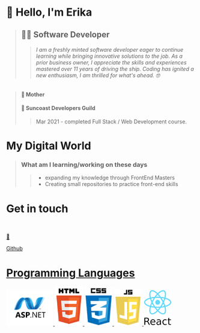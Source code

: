 # :wave: Hello, I'm Erika 
> ## :woman_technologist: **Software Developer**  
>> ###### I am a freshly minted software developer eager to continue learning while bringing innovative solutions to the job. As a prior business owner, I appreciate the skills and experiences mastered over 11 years of driving the ship. Coding has ignited a new enthusiasm, I am thrilled for what's ahead. :nerd_face:

> #### :woman: Mother 
> #### :school: Suncoast Developers Guild
>>Mar 2021 - completed Full Stack / Web Development course.

# **My Digital World** 
>
>### What am I learning/working on these days
>> - expanding my knowledge through FrontEnd Masters
>> - Creating small repositories to practice front-end skills

# **Get in touch**
<a href="https://github.com/ERIKASTIGLEMAN/ERIKASTIGLEMAN/blob/trunk/Images/linkedin.png/"><img scr="https://github.com/ERIKASTIGLEMAN/ERIKASTIGLEMAN/blob/trunk/Images/linkedin.png" width="50">

:email:

Github

# **Programming Languages**
<img src="https://github.com/ERIKASTIGLEMAN/ERIKASTIGLEMAN/blob/trunk/Images/asp.net-border.png" width="125"> <img src="https://github.com/ERIKASTIGLEMAN/ERIKASTIGLEMAN/blob/trunk/Images/HTML.png" width="75">  <img src="https://github.com/ERIKASTIGLEMAN/ERIKASTIGLEMAN/blob/trunk/Images/CSS.png" width="75">  <img src="https://github.com/ERIKASTIGLEMAN/ERIKASTIGLEMAN/blob/trunk/Images/JS.png" width="75">  <img src="https://github.com/ERIKASTIGLEMAN/ERIKASTIGLEMAN/blob/trunk/Images/REACT.png" width="75">




